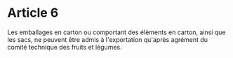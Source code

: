 # Article 6

Les emballages en carton ou comportant des éléments en carton, ainsi que les sacs, ne peuvent être admis à l'exportation qu'après agrément du comité technique des fruits et légumes.
